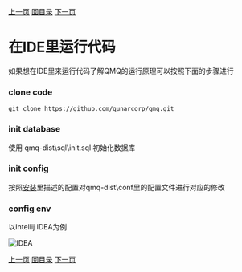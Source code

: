 [上一页](tag.md)
[回目录](../../README_QMQ.md)
[下一页](operations.md)

# 在IDE里运行代码

如果想在IDE里来运行代码了解QMQ的运行原理可以按照下面的步骤进行

### clone code
```
git clone https://github.com/qunarcorp/qmq.git
```

### init database
使用 qmq-dist\sql\init.sql 初始化数据库

### init config
按照[安装](install.md)里描述的配置对qmq-dist\conf里的配置文件进行对应的修改

### config env
以Intellij IDEA为例

![IDEA](../images/idea.png)

[上一页](tag.md)
[回目录](../../README_QMQ.md)
[下一页](operations.md)